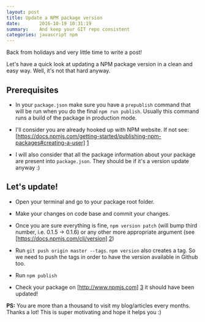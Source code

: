 ```yaml
---
layout: post
title: Update a NPM package version
date:       2016-10-19 10:31:19
summary:    And keep your GIT repo consistent
categories: javascript npm
---
```


Back from holidays and very little time to write a post!

Let's have a quick look at updating a NPM package version in a clean and easy way. Well, it's not that hard anyway.

## Prerequisites

- In your `package.json` make sure you have a `prepublish` command that will be run when you do the final `npm run publish`. Usually this command runs a build of the package in production mode.

- I'll consider you are already hooked up with NPM website. If not see: [https://docs.npmjs.com/getting-started/publishing-npm-packages#creating-a-user] [1]

- I will also consider that all the package information about your package are present into `package.json`. They should be if it's a version update anyway :)

## Let's update!

- Open your terminal and go to your package root folder.

- Make your changes on code base and commit your changes.

- Once you are sure everything is fine, `npm version patch` (will bump third number, i.e. 0.1.5 -> 0.1.6) or any other more appropriate argument (see [https://docs.npmjs.com/cli/version] [2])

- Run `git push origin master --tags`. `npm version` also creates a tag. So we need to push the tags in order to have the version available in Github too.

- Run `npm publish`

- Check your package on [http://www.npmjs.com] [3] it should have been updated!

**PS:** You are more than a thousand to visit my blog/articles every months. Thanks a lot! This is super motivating and hope it helps you :)

  [1]: https://docs.npmjs.com/getting-started/publishing-npm-packages#creating-a-user
  [2]: https://docs.npmjs.com/cli/version
  [3]: http://www.npmjs.com
